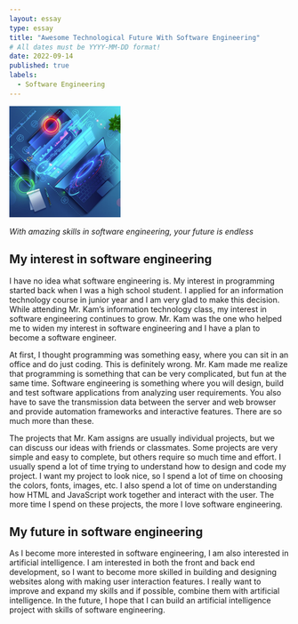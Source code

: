 ```yaml
---
layout: essay
type: essay
title: "Awesome Technological Future With Software Engineering"
# All dates must be YYYY-MM-DD format!
date: 2022-09-14
published: true
labels:
  - Software Engineering
---
```


<img width="200px" class="rounded float-start pe-4" src="../img/software-engineering.png">

*With amazing skills in software engineering, your future is endless*

## My interest in software engineering

I have no idea what software engineering is. My interest in programming started back when I was a high school student. I applied for an information technology course in junior year and I am very glad to make this decision. While attending Mr. Kam’s information technology class, my interest in software engineering continues to grow. Mr. Kam was the one who helped me to widen my interest in software engineering and I have a plan to become a software engineer.

At first, I thought programming was something easy, where you can sit in an office and do just coding. This is definitely wrong. Mr. Kam made me realize that programming is something that can be very complicated, but fun at the same time. Software engineering is something where you will design, build and test software applications from analyzing user requirements. You also have to save the transmission data between the server and web browser and provide automation frameworks and interactive features. There are so much more than these. 

The projects that Mr. Kam assigns are usually individual projects, but we can discuss our ideas with friends or classmates. Some projects are very simple and easy to complete, but others require so much time and effort. I usually spend a lot of time trying to understand how to design and code my project. I want my project to look nice, so I spend a lot of time on choosing the colors, fonts, images, etc. I also spend a lot of time on understanding how HTML and JavaScript work together and interact with the user. The more time I spend on these projects, the more I love software engineering.

## My future in software engineering

As I become more interested in software engineering, I am also interested in artificial intelligence. I am interested in both the front and back end development, so I want to become more skilled in building and designing websites along with making user interaction features. I really want to improve and expand my skills and if possible, combine them with artificial intelligence. In the future, I hope that I can build an artificial intelligence project with skills of software engineering.

